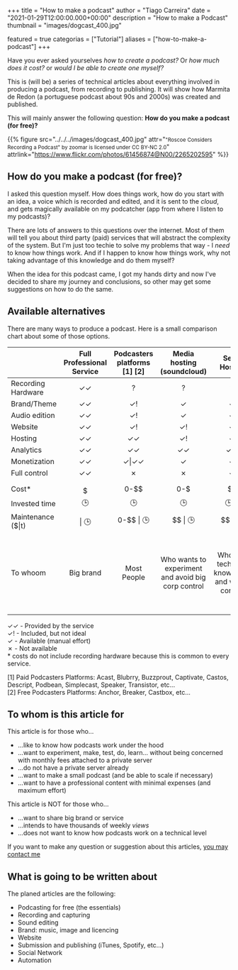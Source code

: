 +++
title = "How to make a podcast"
author = "Tiago Carreira"
date = "2021-01-29T12:00:00.000+00:00"
description = "How to make a Podcast"
thumbnail = "images/dogcast_400.jpg"

featured = true
categorias = ["Tutorial"]
aliases = ["how-to-make-a-podcast"]
+++

Have you ever asked yourselves _how to create a podcast?_
Or _how much does it cost?_ or _would I be able to create one myself?_

This is (will be) a series of technical articles about 
everything involved in producing a podcast,
from recording to publishing.
It will show how Marmita de Redon (a portuguese podcast about 90s and 2000s)
was created and published.

This will mainly answer the following question:
**How do you make a podcast (for free)?**

{{% 
figure
src="../../../images/dogcast_400.jpg" 
attr="<small>\"Roscoe Considers Recording a Podcast\" by zoomar is licensed under CC BY-NC 2.0</small>"
attrlink="https://www.flickr.com/photos/61456874@N00/2265202595"
%}}

## How do you make a podcast (for free)?

I asked this question myself.
How does things work, how do you start with an idea, a voice which is recorded and edited, and it is sent to the _cloud_,
and gets magically available on my podcatcher (app from where I listen to my podcasts)?

There are lots of answers to this questions over the internet.
Most of them will tell you about third party (paid) services that will abstract the complexity of the system.
But I'm just too techie to solve my problems that way - I _need_ to know how things work.
And if I happen to know how things work, why not taking advantage of this knowledge and do them myself?

When the idea for this podcast came, I got my hands dirty and now I've decided to share my journey and conclusions, 
so other may get some suggestions on how to do the same. 


## Available alternatives

There are many ways to produce a podcast.
Here is a small comparison chart about some of those options.


|                    | Full Professional Service | Podcasters platforms [1] [2] |             Media hosting (soundcloud)             |                  Self-Hosted                  |                                This tutorial                                 |
|--------------------|:-------------------------:|:----------------------------:|:--------------------------------------------------:|:---------------------------------------------:|:----------------------------------------------------------------------------:|
| Recording Hardware |            ✓✓             |              ?               |                         ?                          |                       ?                       |                                      ?                                       |
| Brand/Theme        |            ✓✓             |            ✓&#33;            |                         ✓                          |                       ✓                       |                                      ✓                                       |
| Audio edition      |            ✓✓             |            ✓&#33;            |                         ✓                          |                       ✓                       |                                      ✓                                       |
| Website            |            ✓✓             |            ✓&#33;            |                       ✓&#33;                       |                       ✓                       |                                      ✓                                       |
| Hosting            |            ✓✓             |              ✓✓              |                         ✓!                         |                       ✓                       |                                      ✓                                       |
| Analytics          |            ✓✓             |              ✓✓              |                         ✓✓                         |                      ✓✓                       |                                      ✓                                       |
| Monetization       |            ✓✓             |            ✓\|✓✓             |                         ✓                          |                       ✓                       |                                      ?                                       |
| Full control       |            ✓✓             |              ✗               |                         ✗                          |                       ✓                       |                                      ✓                                       |
|                    |                           |                              |                                                    |                                               |                                                                              |
| Cost*              |           $$$$$           |             0-$$             |                        0-$                         |                      $$                       |                                      0                                       |
| Invested time      |            🕒             |              🕒              |                         🕒                         |                     🕒🕒                      |                                    🕒🕒🕒                                    |
| Maintenance ($\|t) |        $$$$ \| 🕒         |          0-$$ \| 🕒          |                      $$ \| 🕒                      |                   $$ \| 🕒                    |                                   0 \| 🕒                                    |
| To whoom           |         Big brand         |         Most People          | Who wants to experiment and avoid big corp control | Who has technical knowledge and wants control | Who has technical knowledge and wants control and does not want big expenses |


✓✓ - Provided by the service  
✓&#33; - Included, but not ideal  
✓ - Available (manual effort)  
✗ - Not available  
\* costs do not include recording hardware because this is common to every service.

[1] Paid Podcasters Platforms: Acast, Blubrry, Buzzprout, Captivate, Castos, Descript, Podbean, Simplecast, Speaker, Transistor, etc...  
[2] Free Podcasters Platforms: Anchor, Breaker, Castbox, etc...


## To whom is this article for

This article is for those who...
- ...like to know how podcasts work under the hood
- ...want to experiment, make, test, do, learn... without being concerned with monthly fees attached to a private server
- ...do not have a private server already
- ...want to make a small podcast (and be able to scale if necessary)
- ...want to have a professional content with minimal expenses (and maximum effort)

This article is NOT for those who...
- ...want to share big brand or service
- ...intends to have thousands of weekly _views_
- ...does not want to know how podcasts work on a technical level 


If you want to make any question or suggestion about this articles, [you may contact me](../../about/#about-the-author)


## What is going to be written about

The planed articles are the following:

- Podcasting for free (the essentials)
- Recording and capturing
- Sound editing
- Brand: music, image and licencing
- Website
- Submission and publishing (iTunes, Spotify, etc...)
- Social Network
- Automation
  